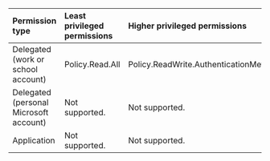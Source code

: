 |Permission type|Least privileged permissions|Higher privileged permissions|
|:---|:---|:---|
|Delegated (work or school account)|Policy.Read.All|Policy.ReadWrite.AuthenticationMethod|
|Delegated (personal Microsoft account)|Not supported.|Not supported.|
|Application|Not supported.|Not supported.|
